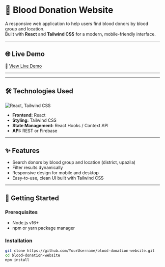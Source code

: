 # 💉 Blood Donation Website

A responsive web application to help users find blood donors by blood group and location.  
Built with **React** and **Tailwind CSS** for a modern, mobile-friendly interface.

---

## 🌐 Live Demo
🔗 [View Live Demo](https://pulse-link-5be7a.web.app)

---


---

## 🛠 Technologies Used

<p>
  <img src="https://skillicons.dev/icons?i=react,tailwind" alt="React, Tailwind CSS" />
</p>

- **Frontend:** React  
- **Styling:** Tailwind CSS  
- **State Management:** React Hooks / Context API 
- **API:** REST or Firebase

---

## ✨ Features

- Search donors by blood group and location (district, upazila)  
- Filter results dynamically  
- Responsive design for mobile and desktop  
- Easy-to-use, clean UI built with Tailwind CSS

---

## 🚀 Getting Started

### Prerequisites
- Node.js v16+  
- npm or yarn package manager

### Installation

```bash
git clone https://github.com/YourUsername/blood-donation-website.git
cd blood-donation-website
npm install
